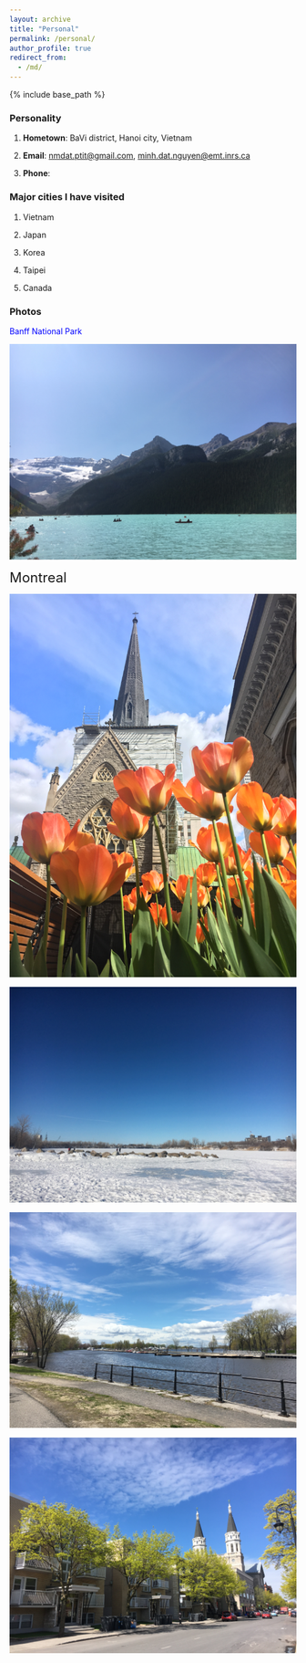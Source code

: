 ```yaml
---
layout: archive
title: "Personal"
permalink: /personal/
author_profile: true
redirect_from:
  - /md/
---
```


{% include base_path %}

### Personality 

1. **Hometown**: BaVi district, Hanoi city, Vietnam

2. **Email**: nmdat.ptit@gmail.com, minh.dat.nguyen@emt.inrs.ca

3. **Phone**: 


### Major cities I have visited

1. Vietnam

2. Japan

3. Korea

4. Taipei

5. Canada

### Photos
<font color="#0000FF"><bold>Banff National Park</bold></font>

<p> <img src='/images/Louis1.jpg'> </p>


<font size="5"><bold>Montreal</bold></font>

<p> <img src='/images/Montreal_Spring.jpg'> </p>

<p> <img src='/images/Montreal_Winter.jpg'> </p>

<p> <img src='/images/Montreal_Summer.jpg'> </p>

<p> <img src='/images/Montreal_Fall.jpg'> </p>
